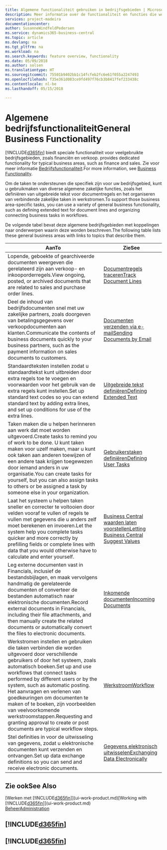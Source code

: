 ```yaml
---
title: Algemene functionaliteit gebruiken in bedrijfsgebieden | Microsoft Docs
description: Meer informatie over de functionaliteit en functies die worden gebruikt in bedrijfsgebieden in Business Central.
services: project-madeira
documentationcenter: 
author: SusanneWindfeldPedersen
ms.service: dynamics365-business-central
ms.topic: article
ms.devlang: na
ms.tgt_pltfrm: na
ms.workload: na
ms.search.keywords: feature overview, functionality
ms.date: 05/09/2018
ms.author: solsen
ms.translationtype: HT
ms.sourcegitcommit: 75501b9402bb1c14fcfeb2fc6e61f055a2247493
ms.openlocfilehash: f35e361d083ce9fd497f76cb3b8417fef233438c
ms.contentlocale: nl-be
ms.lasthandoff: 05/15/2018

---
```

# <a name="general-business-functionality"></a><span data-ttu-id="7a60b-103">Algemene bedrijfsfunctionaliteit</span><span class="sxs-lookup"><span data-stu-id="7a60b-103">General Business Functionality</span></span>
[!INCLUDE[d365fin](includes/d365fin_md.md)]<span data-ttu-id="7a60b-104"> biedt speciale functionaliteit voor veelgebruikte bedrijfsgebieden, zoals financiën en verkoop.</span><span class="sxs-lookup"><span data-stu-id="7a60b-104"> provides dedicated functionality for typical business areas, such as finance and sales.</span></span> <span data-ttu-id="7a60b-105">Zie voor meer informatie [Bedrijfsfunctionaliteit](across-business-functionality.md).</span><span class="sxs-lookup"><span data-stu-id="7a60b-105">For more information, see [Business Functionality](across-business-functionality.md).</span></span>

<span data-ttu-id="7a60b-106">Om de taken te ondersteunen die specifiek zijn voor uw bedrijfsgebied, kunt u gebruikmaken van diverse algemene zakelijke functies, zoals het definiëren van uitgebreide tekst voor documentregels en het organiseren van verbindende zakelijke taken in werkstromen.</span><span class="sxs-lookup"><span data-stu-id="7a60b-106">To support those business area-specific tasks, you can use a variety of general business functionality, such as defining extended text for document lines and organizing connecting business tasks in workflows.</span></span>

<span data-ttu-id="7a60b-107">De volgende tabel bevat deze algemene bedrijfsgebieden met koppelingen naar onderwerpen waarin deze worden beschreven.</span><span class="sxs-lookup"><span data-stu-id="7a60b-107">The following table lists these general business areas with links to topics that describe them.</span></span>

| <span data-ttu-id="7a60b-108">Aan</span><span class="sxs-lookup"><span data-stu-id="7a60b-108">To</span></span> | <span data-ttu-id="7a60b-109">Zie</span><span class="sxs-lookup"><span data-stu-id="7a60b-109">See</span></span> |
| --- | --- |
|<span data-ttu-id="7a60b-110">Lopende, geboekte of gearchiveerde documenten weergeven die gerelateerd zijn aan verkoop- en inkooporderregels.</span><span class="sxs-lookup"><span data-stu-id="7a60b-110">View ongoing, posted, or archived documents that are related to sales and purchase order lines.</span></span>|[<span data-ttu-id="7a60b-111">Documentregels traceren</span><span class="sxs-lookup"><span data-stu-id="7a60b-111">Track Document Lines</span></span>](across-how-to-track-document-lines.md)|
| <span data-ttu-id="7a60b-112">Deel de inhoud van bedrijfsdocumenten snel met uw zakelijke partners, zoals doorgeven van betalingsgegevens over verkoopdocumenten aan klanten.</span><span class="sxs-lookup"><span data-stu-id="7a60b-112">Communicate the contents of business documents quickly to your business partners, such as the payment information on sales documents to customers.</span></span> |[<span data-ttu-id="7a60b-113">Documenten verzenden via e-mail</span><span class="sxs-lookup"><span data-stu-id="7a60b-113">Sending Documents by Email</span></span>](ui-how-send-documents-email.md) |
| <span data-ttu-id="7a60b-114">Standaardteksten instellen zodat u standaardtekst kunt uitbreiden door extra regels toe te voegen en voorwaarden voor het gebruik van de extra regels kunt instellen.</span><span class="sxs-lookup"><span data-stu-id="7a60b-114">Set up standard text codes so you can extend standard text by adding extra lines, and set up conditions for use of the extra lines.</span></span> |[<span data-ttu-id="7a60b-115">Uitgebreide tekst definiëren</span><span class="sxs-lookup"><span data-stu-id="7a60b-115">Defining Extended Text</span></span>](ui-how-define-ext-text.md) |
|<span data-ttu-id="7a60b-116">Taken maken die u helpen herinneren aan werk dat moet worden uitgevoerd.</span><span class="sxs-lookup"><span data-stu-id="7a60b-116">Create tasks to remind you of work to be done.</span></span> <span data-ttu-id="7a60b-117">U kunt taken maken voor uzelf maken, maar u kunt ook taken aan anderen toewijzen of een andere taak krijgen toegewezen door iemand anders in uw organisatie.</span><span class="sxs-lookup"><span data-stu-id="7a60b-117">You can create tasks for yourself, but you can also assign tasks to others or be assigned a task by someone else in your organization.</span></span>|[<span data-ttu-id="7a60b-118">Gebruikerstaken definiëren</span><span class="sxs-lookup"><span data-stu-id="7a60b-118">Defining User Tasks</span></span>](across-user-tasks.md)|
|<span data-ttu-id="7a60b-119">Laat het systeem u helpen taken sneller en correcter te voltooien door velden vooraf te vullen of regels te vullen met gegevens die u anders zelf moet berekenen en invoeren.</span><span class="sxs-lookup"><span data-stu-id="7a60b-119">Let the system help you complete tasks quicker and more correctly by prefilling fields or complete lines with data that you would otherwise have to calculate and enter yourself.</span></span>|[<span data-ttu-id="7a60b-120">Business Central waarden laten voorstellen</span><span class="sxs-lookup"><span data-stu-id="7a60b-120">Letting Business Central Suggest Values</span></span>](ui-let-system-suggest-values.md)|
|<span data-ttu-id="7a60b-121">Leg externe documenten vast in Financials, inclusief de bestandsbijlagen, en maak vervolgens handmatig de gerelateerde documenten of converteer de bestanden automatisch naar elektronische documenten.</span><span class="sxs-lookup"><span data-stu-id="7a60b-121">Record external documents in Financials, including their file attachments, and then manually create the related documents or automatically convert the files to electronic documents.</span></span>|[<span data-ttu-id="7a60b-122">Inkomende documenten</span><span class="sxs-lookup"><span data-stu-id="7a60b-122">Incoming Documents</span></span>](across-income-documents.md)|
|<span data-ttu-id="7a60b-123">Werkstromen instellen en gebruiken die taken verbinden die worden uitgevoerd door verschillende gebruikers of door het systeem, zoals automatisch boeken.</span><span class="sxs-lookup"><span data-stu-id="7a60b-123">Set up and use workflows that connect tasks performed by different users or by the system, such as automatic posting.</span></span> <span data-ttu-id="7a60b-124">Het aanvragen en verlenen van goedkeuringen om documenten te maken of te boeken, zijn voorbeelden van veelvoorkomende werkstroomstappen.</span><span class="sxs-lookup"><span data-stu-id="7a60b-124">Requesting and granting approval to create or post documents are typical workflow steps.</span></span>|[<span data-ttu-id="7a60b-125">Werkstroom</span><span class="sxs-lookup"><span data-stu-id="7a60b-125">Workflow</span></span>](across-workflow.md)|
| <span data-ttu-id="7a60b-126">Stel definities in voor de uitwisseling van gegevens, zodat u elektronische documenten kunt verzenden en ontvangen.</span><span class="sxs-lookup"><span data-stu-id="7a60b-126">Set up data exchange definitions so you can send and receive electronic documents.</span></span> |[<span data-ttu-id="7a60b-127">Gegevens elektronisch uitwisselen</span><span class="sxs-lookup"><span data-stu-id="7a60b-127">Exchanging Data Electronically</span></span>](across-data-exchange.md) |

## <a name="see-also"></a><span data-ttu-id="7a60b-128">Zie ook</span><span class="sxs-lookup"><span data-stu-id="7a60b-128">See Also</span></span>
<span data-ttu-id="7a60b-129">[Werken met [!INCLUDE[d365fin](includes/d365fin_md.md)]](ui-work-product.md)</span><span class="sxs-lookup"><span data-stu-id="7a60b-129">[Working with [!INCLUDE[d365fin](includes/d365fin_md.md)]](ui-work-product.md)</span></span>  
[<span data-ttu-id="7a60b-130">Beheer</span><span class="sxs-lookup"><span data-stu-id="7a60b-130">Administration</span></span>](admin-setup-and-administration.md)

## [!INCLUDE[d365fin](includes/free_trial_md.md)]  
## [!INCLUDE[d365fin](includes/training_link_md.md)]

